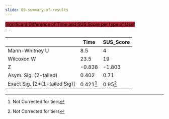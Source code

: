 ```yaml
---
slide: 09-summary-of-results
---
```



<div style="text-align: left">
    <mark style="background-color: #ab2333!important"> 
        Significant Difference of Time and SUS Score per type of User
    </mark> 
</div>
---

|                               |   Time |   SUS_Score |
|-------------------------------|--------|-------------|
| Mann-Whitney U                |  8.5   |       4     |
| Wilcoxon W                    | 23.5   |      19     |
| Z                             | -0.838 |      -1.803 |
| Asym. Sig. (2-tailed)         |  0.402 |       0.71  |
| Exact Sig. [2*(1-tailed Sig)] |  0.421[^2] |       0.95[^2]  |

[^1]: Grouping Variable Type
[^2]: Not Corrected for tiers